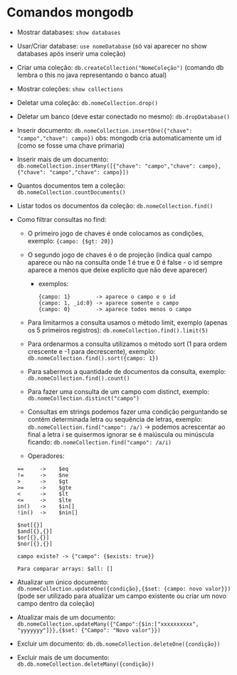 # Comandos mongodb

- Mostrar databases: ```show databases```

- Usar/Criar database: ```use nomeDatabase``` (só vai aparecer no show databases após inserir uma coleção)

- Criar uma coleção: ```db.createCollection("NomeColeção")``` (comando db lembra o this no java representando o banco atual)

- Mostrar coleções: ```show collections```

- Deletar uma coleção: ```db.nomeCollection.drop()```

- Deletar um banco (deve estar conectado no mesmo): ```db.dropDatabase()```

- Inserir documento: ```db.nomeCollection.insertOne({"chave": "campo","chave": campo})```
	obs: mongodb cria automaticamente um id (como se fosse uma chave primaria)

- Inserir mais de um documento: ```db.nomeCollection.insertMany([{"chave": "campo","chave": campo}, {"chave": "campo","chave": campo}])```

- Quantos documentos tem a coleção: ```db.nomeCollection.countDocuments()```

- Listar todos os documentos da coleção: ```db.nomeCollection.find()```

- Como filtrar consultas no find:
	- O primeiro jogo de chaves é onde colocamos as condições, exemplo: ```{campo: {$gt: 20}}```
  	- O segundo jogo de chaves é o de projeção (indica qual campo aparece ou não na consulta onde 1 é true e 0 é false - o id sempre aparece a menos que deixe explícito que não deve aparecer)
  		- exemplos:
      		```
      		{campo: 1}        -> aparece o campo e o id
      		{campo: 1, _id:0} -> aparece somente o campo
      		{campo: 0}        -> aparece todos menos o campo
      		```
      	
	- Para limitarmos a consulta usamos o método limit, exemplo (apenas os 5 primeiros registros): ```db.nomeCollection.find().limit(5)```
	- Para ordenarmos a consulta utilizamos o método sort (1 para ordem crescente e -1 para decrescente), exemplo: ```db.nomeCollection.find().sort({campo: 1})```
	- Para sabermos a quantidade de documentos da consulta, exemplo: ```db.nomeCollection.find().count()```
	- Para fazer uma consulta de um campo com distinct, exemplo:  ```db.nomeCollection.distinct("campo")```
	- Consultas em strings podemos fazer uma condição perguntando se contém determinada letra ou sequência de letras, exemplo: ```db.nomeCollection.find("campo": /a/)``` -> podemos acrescentar ao final a letra i se quisermos ignorar se é maiúscula ou minúscula ficando: ```db.nomeCollection.find("campo": /a/i)```

	- Operadores:
  	```
  	==     ->    $eq
  	!=     ->    $ne
  	>      ->    $gt
  	>=     ->    $gte
  	<      ->    $lt
  	<=     ->    $lte
  	in()   ->    $in[]
  	!in()  ->    $nin[]
 	 
  	$not[{}]
  	$and[{},{}]
  	$or[{},{}]
  	$nor[{},{}]

	campo existe? -> {"campo": {$exists: true}}
	
  	Para comparar arrays: $all: []
  	```

- Atualizar um único documento: ```db.nomeCollection.updateOne({condição},{$set: {campo: novo valor}})``` (pode ser utilizado para atualizar um campo existente ou criar um novo campo dentro da coleção)

- Atualizar mais de um documento: ```db.nomeCollection.updateMany({"Campo":{$in:["xxxxxxxxxx", "yyyyyyy"]}},{$set: {"Campo": "Novo valor"}})``` 

- Excluir um documento: ```db.db.nomeCollection.deleteOne({condição})```

- Excluir mais de um documento: ```db.db.nomeCollection.deleteMany({condição})```
